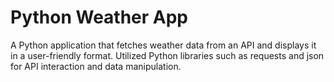 # Python Weather App
A Python application that fetches weather data from an API and displays it in a user-friendly format. Utilized Python libraries such as requests and json for API interaction and data manipulation.
